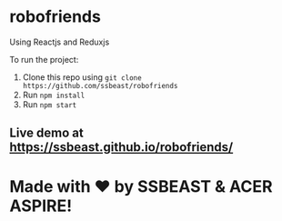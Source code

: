 # robofriends
Using Reactjs and Reduxjs

To run the project:

1. Clone this repo using `git clone https://github.com/ssbeast/robofriends`
2. Run `npm install`
3. Run `npm start`

## Live demo at https://ssbeast.github.io/robofriends/

# Made with :heart: by SSBEAST & ACER ASPIRE!
